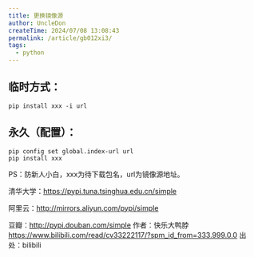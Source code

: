 ```yaml
---
title: 更换镜像源
author: UncleDon
createTime: 2024/07/08 13:08:43
permalink: /article/gb012xi3/
tags:
  - python
---
```

## 临时方式：
``` shell
pip install xxx -i url
```

## 永久（配置）：

``` shell
pip config set global.index-url url
pip install xxx
```

PS：防新人小白，xxx为待下载包名，url为镜像源地址。

清华大学：https://pypi.tuna.tsinghua.edu.cn/simple

阿里云：http://mirrors.aliyun.com/pypi/simple

豆瓣：http://pypi.douban.com/simple 作者：快乐大鸭脖 https://www.bilibili.com/read/cv33222117/?spm_id_from=333.999.0.0 出处：bilibili
